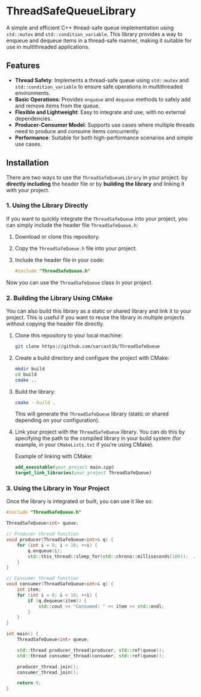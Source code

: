 # ThreadSafeQueueLibrary

A simple and efficient C++ thread-safe queue implementation using `std::mutex` and `std::condition_variable`. This library provides a way to enqueue and dequeue items in a thread-safe manner, making it suitable for use in multithreaded applications.

## Features

- **Thread Safety**: Implements a thread-safe queue using `std::mutex` and `std::condition_variable` to ensure safe operations in multithreaded environments.
- **Basic Operations**: Provides `enqueue` and `dequeue` methods to safely add and remove items from the queue.
- **Flexible and Lightweight**: Easy to integrate and use, with no external dependencies.
- **Producer-Consumer Model**: Supports use cases where multiple threads need to produce and consume items concurrently.
- **Performance**: Suitable for both high-performance scenarios and simple use cases.

## Installation

There are two ways to use the `ThreadSafeQueueLibrary` in your project: by **directly including** the header file or by **building the library** and linking it with your project.

### 1. **Using the Library Directly**

If you want to quickly integrate the `ThreadSafeQueue` into your project, you can simply include the header file `ThreadSafeQueue.h`:

1. Download or clone this repository.
2. Copy the `ThreadSafeQueue.h` file into your project.
3. Include the header file in your code:

    ```cpp
    #include "ThreadSafeQueue.h"
    ```

Now you can use the `ThreadSafeQueue` class in your project.

### 2. **Building the Library Using CMake**

You can also build this library as a static or shared library and link it to your project. This is useful if you want to reuse the library in multiple projects without copying the header file directly.

1. Clone this repository to your local machine:

    ```bash
    git clone https://github.com/sarcast1k/ThreadSafeQueue
    ```

2. Create a build directory and configure the project with CMake:

    ```bash
    mkdir build
    cd build
    cmake ..
    ```

3. Build the library:

    ```bash
    cmake --build .
    ```

    This will generate the `ThreadSafeQueue` library (static or shared depending on your configuration).

4. Link your project with the `ThreadSafeQueue` library. You can do this by specifying the path to the compiled library in your build system (for example, in your `CMakeLists.txt` if you're using CMake).

    Example of linking with CMake:

    ```cmake
    add_executable(your_project main.cpp)
    target_link_libraries(your_project ThreadSafeQueue)
    ```

### 3. **Using the Library in Your Project**

Once the library is integrated or built, you can use it like so:

```cpp
#include "ThreadSafeQueue.h"

ThreadSafeQueue<int> queue;

// Producer thread function
void producer(ThreadSafeQueue<int>& q) {
    for (int i = 0; i < 10; ++i) {
        q.enqueue(i);
        std::this_thread::sleep_for(std::chrono::milliseconds(100));  // Simulate work
    }
}

// Consumer thread function
void consumer(ThreadSafeQueue<int>& q) {
    int item;
    for (int i = 0; i < 10; ++i) {
        if (q.dequeue(item)) {
            std::cout << "Consumed: " << item << std::endl;
        }
    }
}

int main() {
    ThreadSafeQueue<int> queue;

    std::thread producer_thread(producer, std::ref(queue));
    std::thread consumer_thread(consumer, std::ref(queue));

    producer_thread.join();
    consumer_thread.join();

    return 0;
}
